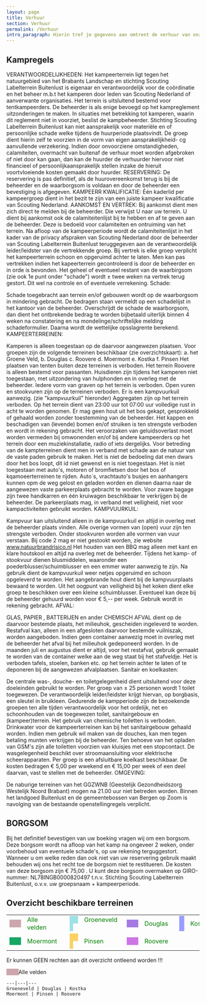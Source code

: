 ```yaml
---
layout: page
title: Verhuur
section: Verhuur
permalink: /Verhuur
intro_paragraph: Hierin tref je gegevens aan omtrent de verhuur van onze terreinen.
---
```


## Kampregels
VERANTWOORDELIJKHEDEN:
Het kampeerterrein ligt tegen het natuurgebied van het Brabants Landschap en stichting Scouting Labelterrein Buitenlust is eigenaar en verantwoordelijk voor de coördinatie en het beheer m.b.t het kamperen door leden van Scouting Nederland of aanverwante organisaties.
Het terrein is uitsluitend bestemd voor tentkampeerders.
De beheerder is als enige bevoegd op het kampreglement uitzonderingen te maken.
In situaties met betrekking tot kamperen, waarin dit reglement niet in voorziet, beslist de kampbeheerder.
Stichting Scouting Labelterrein Buitenlust kan niet aansprakelijk voor materiële en of persoonlijke schade
welke tijdens de huurperiode plaatsvindt. De groep dient hierin zelf te voorzien in de vorm van eigen aansprakelijkheid- cg aanvullende verzekering.
Indien door onvoorziene omstandigheden, calamiteiten, overmacht van buitenaf de verhuur moet worden afgebroken of niet door kan gaan, dan kan de huurder de verhuurder hiervoor niet financieel of persoonlijkaansprakelijk stellen inzake de hieruit voortvloeiende kosten gemaakt door huurder. 
RESERVERING:
De reservering is pas definitief, als de huurovereenkomst terug is bij de beheerder en de waarborgsom is voldaan en door de beheerder een bevestiging is afgegeven.
KAMPEERR KWALIFICATIE:
Één kaderlid per kampeergroep dient in het bezit te zijn van een juiste kampeer kwalificatie van Scouting Nederland.
AANKOMST EN VERTREK:
Bij aankomst dient men zich direct te melden bij de beheerder. Die verwijst U naar uw terrein. U dient bij aankomst ook de calamiteitenlijst bij te hebben en af te geven aan de beheerder.
Deze is bedoeld voor calamiteiten en ontruiming van het terrein. Na afloop van de kampeerperiode wordt de calamiteitenlijst in het kader van de privacy afspraken van Scouting Nederland door de beheerder van Scouting Labelterrein Buitenlust teruggegeven aan de verantwoordelijk leider/leidster van de vertrekkende groep.
Bij vertrek is elke groep verplicht het kampeerterrein  schoon en opgeruimd achter te laten. Men kan pas vertrekken indien het kapeerterrein gecontroleerd is door de beheerder en in orde is bevonden.
Het geheel of eventueel restant van de waarbirgsom (zie ook 1e punt onder "schade") wordt ±  twee weken na vertrek terug gestort. Dit wel na controle en of eventuele verrekening.
Schade:

Schade toegebracht aan terrein en/of gebouwen wordt op de waarborgsom in mindering gebracht. De bedragen staan vermeldt op een schadelijst in het kantoor van de beheerder.
Overschrijdt de schade de waarborgsom, dan dient het ontbrekende bedrag te worden bijbetaald uiterlijk binnen 4 weken na constatering en na mondelinge/schriftelijke melding schadeformulier. Daarna wordt de wettelijke opsslagrente berekend.
KAMPEERTERREINEN:

Kamperen is alleen toegestaan op de daarvoor aangewezen plaatsen.
Voor groepen zijn de volgende terreinen beschikbaar (zie overzichtskaart):
              a. het Groene Veld,               b. Douglas               c. Roovere               d. Moermont               e. Kostka               f. Pinsen
Het plaatsen van tenten buiten deze terreinen is verboden.
Het terrein Roovere is alleen bestemd voor passanten.
Huisdieren zijn tijdens het kamperen niet toegestaan, met uitzondering van hulphonden en in overleg met de beheerder.
Iedere vorm van graven op het terrein is verboden. Open vuren en stookvuren zijn op de terreinen verboden. Er is een kampvuurkuil aanwezig. (zie "kampvuurkuil" hieronder)
Aggregaten zijn op het terrein verboden.
Op het terrein dient van 23:00 uur tot 07:00 uur volledige rust in acht te worden genomen.
Er mag geen hout uit het bos gekapt, gesprokkeld of gehaald worden zonder toestemming van de beheerder.
Het kappen en beschadigen van (levende) bomen en/of struiken is ten strengste verboden en wordt in rekening gebracht.
Het veroorzaken van geluidsoverlast moet worden vermeden bij  omwonenden en/of bij andere kampeerders op het terrein door een muziekinstallatie, radio of iets dergelijks.
Voor betreding van de kampterreinen dient men in verband met schade aan de natuur van de vaste paden gebruik te maken. Het is niet de bedoeling dat men dwars door het bos loopt, dit id niet gewenst en is niet toegestaan.
Het is niet toegestaan met auto's, motoren of bromfietsen door het bos of kqamoeerterreinen te rijden.
Auto´s, vrachtauto's busjes en aanhangers kunnen opm de weg gelost en geladen worden en dienen daarna naar de aangewezen vaste parkeerplaats gebracht te worden.
Voor zware bagage zijn twee handkarren  en één kruiwagen beschikbaar te verkrijgen bij de beheerder.
De parkeerplaats mag, in verband met veiligheid, niet voor kampactiviteiten gebruikt worden.
KAMPVUURKUIL:

Kampvuur kan uitsluitend alleen in de kampvuurkuil en altijd in overleg met de beheerder plaats vinden.
Alle overige vormen van (open) vuur zijn ten strengste verboden. Onder stookvuren worden alle vormen van vuur verstaan.
Bij code 2 mag er niet gestookt worden, zie website www.natuurbrandrisico.nl
Het houden van een BBQ mag alleen met kant en klare houtskool en altijd na overleg met de beheerder.
Tijdens het kamp- of stookvuur dienen blusmiddelen, waaronder een poederblusser/schuimblusser en een emmer water aanwezig te zijn.
Na gebruik dient de kampvuurkuil weer netjes opgeruimd en schoon opgeleverd te worden. Het aangebrande hout dient bij de kampvuurplaats bewaard te worden.
Uit het oogpunt van veiligheid bij het koken dient elke groep te beschikken over een kleine schuimblusser. Eventueel kan deze bij de beheerder gehuurd worden voor € 5,-- per week. Gebruik wordt in rekening gebracht.
AFVAL:

GLAS, PAPIER , BATTERIJEN en ander CHEMISCH AFVAL dient op de daarvoor bestemde plaats, het milieuhok, gescheiden ingeleverd te worden.
Restafval kan, alleen in een afgesloten daarvoor bestemde vuilniszak, worden aangeboden. Indien geen container aanwezig moet in overleg met de beheerder het afval bij het milieuhok gedeponeerd worden. In de maanden juli en augustus dient er altijd, voor het restafval, gebruik gemaakt te worden van de container welke aan de weg staat bij het stafveldje. 
Het is verboden tafels, stoelen, banken etc. op het terrein achter te laten of te deponeren bij de aangewezen afvalplaatsen.
Sanitair en koelkasten:

De centrale was-, douche- en toiletgelegenheid dient uitsluitend voor deze doeleinden gebruikt te worden.
Per groep van ± 25 personen wordt 1 toilet toegewezen. De verantwoordelijk leider/leidster krijgt hiervan, op borgbasis, een sleutel in bruikleen.
Gedurende de kampperiode zijn de bezoekende groepen ten alle tijden verantwoordelijk voor het ordelijk, net en schoonhouden van de toegewezen toilet, sanitairgebouw en (kampeer)terrein.
Het gebruik van chemische toiletten is verboden.
Drinkwater voor de kampeerterreinen kan bij het sanitairgebouw gehaald worden.
Indien men gebruik wil maken van de douches, kan men tegen betaling munten verkrijgen bij de beheerder.
Ten behoeve van het opladen van GSM's zijn alle toiletten voorzien van kluisjes met een stopcontact.
De wasgelegenheid beschikt over stroomaansluiting voor elektrische scheerapparaten.
Per groep is een afsluitbare koelkast beschikbaar. De kosten bedragen € 5,00 per wwekend en € 15,00 per week of een deel daarvan, vast te stellen met de beheerder.
OMGEVING:

De naburige terreinen van het GGZWNB (Geestelijk Gezondheidszorg Westelijk Noord Brabant) mogen na 21.00 uur niet betreden worden.
Binnen het landgoed Buitenlust en de gemeentebossen van Bergen op Zoom is navolging van de bestaande openstellingregels verplicht.

## BORGSOM

Bij het definitief bevestigen van uw boeking vragen wij om een borgsom.
Deze borgsom wordt na afloop van het kamp na ongeveer 2 weken, onder voorbehoud van eventuele schade's, op uw rekening terguggestort. Wanneer u om welke reden dan ook niet van uw reservering gebruik maakt behouden wij ons het recht toe de borgsom niet te restitueren.
De kosten van deze borgsom zijn € 75,00 . U kunt deze borgsom overmaken op GIRO-nummer: NL78INGB0000820497 t.n.v. Stichting Scouting Labelterrein Buitenlust, o.v.v. uw groepsnaam + kampeerperiode.

## Overzicht beschikbare terreinen
<table >
<tbody>
<tr>
<td><span style="background-color: #cca6ac;">&nbsp;&nbsp;&nbsp;&nbsp;&nbsp;&nbsp;&nbsp; </span></td>
<td><span style="color: #008000;">Alle velden</span>&nbsp;&nbsp;&nbsp;&nbsp;</td>
<td><span style="background-color: #9fe1e7;">&nbsp;&nbsp;&nbsp;&nbsp;&nbsp; &nbsp;&nbsp;</span>&nbsp;</td>
<td><span style="color: #008000;">Groeneveld</span>&nbsp;&nbsp; &nbsp;</td>
<td><span style="background-color: #a47ae2;">&nbsp;&nbsp;&nbsp;&nbsp;&nbsp;&nbsp;&nbsp;</span></td>
<td><span style="color: #008000;">Douglas</span>&nbsp;&nbsp;&nbsp;</td>
<td><span style="background-color: #9a9cff;">&nbsp;&nbsp;&nbsp; &nbsp;&nbsp;&nbsp;</span></td>
<td><span style="color: #008000;">Kostka</span>&nbsp;&nbsp;</td>
</tr>
<tr>
<td><span style="background-color: #16a765;">&nbsp;&nbsp;&nbsp;&nbsp;&nbsp;&nbsp;&nbsp; </span></td>
<td><span style="color: #008000;">Moermont</span>&nbsp;&nbsp;&nbsp;&nbsp;</td>
<td><span style="background-color: #fad165;">&nbsp;&nbsp;&nbsp;&nbsp;&nbsp; &nbsp;&nbsp;</span>&nbsp;</td>
<td><span style="color: #008000;">Pinsen</span>&nbsp;&nbsp; &nbsp;</td>
<td><span style="background-color: #cd74e6;">&nbsp;&nbsp;&nbsp;&nbsp;&nbsp;&nbsp;&nbsp;</span></td>
<td><span style="color: #008000;">Roovere</span>&nbsp;&nbsp;&nbsp;</td>
</tr>
</tbody>
</table>
 
Er kunnen GEEN rechten aan dit overzicht ontleend worden !!! 
     
<span style="background-color: #cca6ac;">&nbsp;&nbsp;&nbsp;&nbsp;&nbsp;&nbsp;&nbsp; </span>  Alle velden

    ---|---|---
    Groeneveld | Douglas | Kostka
    Moermont | Pinsen | Roovere

